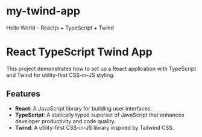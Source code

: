 # my-twind-app
Hello World - Reactjs + TypeScript + Twind

# React TypeScript Twind App

This project demonstrates how to set up a React application with TypeScript and Twind for utility-first CSS-in-JS styling.

## Features

- **React**: A JavaScript library for building user interfaces.
- **TypeScript**: A statically typed superset of JavaScript that enhances developer productivity and code quality.
- **Twind**: A utility-first CSS-in-JS library inspired by Tailwind CSS.

